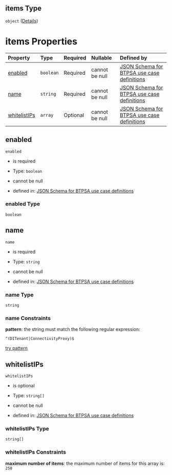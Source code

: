 ## items Type

`object` ([Details](btpsa-usecase-properties-services-items-allof-1-then-allof-42-then-allof-1-then-properties-parameters-properties-data-properties-extensionservices-items.md))

# items Properties

| Property                      | Type      | Required | Nullable       | Defined by                                                                                                                                                                                                                                                                                                                                                                                                        |
| :---------------------------- | :-------- | :------- | :------------- | :---------------------------------------------------------------------------------------------------------------------------------------------------------------------------------------------------------------------------------------------------------------------------------------------------------------------------------------------------------------------------------------------------------------- |
| [enabled](#enabled)           | `boolean` | Required | cannot be null | [JSON Schema for BTPSA use case definitions](btpsa-usecase-properties-services-items-allof-1-then-allof-42-then-allof-1-then-properties-parameters-properties-data-properties-extensionservices-items-properties-enabled.md "undefined#/properties/services/items/allOf/1/then/allOf/42/then/allOf/1/then/properties/parameters/properties/data/properties/extensionservices/items/properties/enabled")           |
| [name](#name)                 | `string`  | Required | cannot be null | [JSON Schema for BTPSA use case definitions](btpsa-usecase-properties-services-items-allof-1-then-allof-42-then-allof-1-then-properties-parameters-properties-data-properties-extensionservices-items-properties-name.md "undefined#/properties/services/items/allOf/1/then/allOf/42/then/allOf/1/then/properties/parameters/properties/data/properties/extensionservices/items/properties/name")                 |
| [whitelistIPs](#whitelistips) | `array`   | Optional | cannot be null | [JSON Schema for BTPSA use case definitions](btpsa-usecase-properties-services-items-allof-1-then-allof-42-then-allof-1-then-properties-parameters-properties-data-properties-extensionservices-items-properties-whitelistips.md "undefined#/properties/services/items/allOf/1/then/allOf/42/then/allOf/1/then/properties/parameters/properties/data/properties/extensionservices/items/properties/whitelistIPs") |

## enabled



`enabled`

*   is required

*   Type: `boolean`

*   cannot be null

*   defined in: [JSON Schema for BTPSA use case definitions](btpsa-usecase-properties-services-items-allof-1-then-allof-42-then-allof-1-then-properties-parameters-properties-data-properties-extensionservices-items-properties-enabled.md "undefined#/properties/services/items/allOf/1/then/allOf/42/then/allOf/1/then/properties/parameters/properties/data/properties/extensionservices/items/properties/enabled")

### enabled Type

`boolean`

## name



`name`

*   is required

*   Type: `string`

*   cannot be null

*   defined in: [JSON Schema for BTPSA use case definitions](btpsa-usecase-properties-services-items-allof-1-then-allof-42-then-allof-1-then-properties-parameters-properties-data-properties-extensionservices-items-properties-name.md "undefined#/properties/services/items/allOf/1/then/allOf/42/then/allOf/1/then/properties/parameters/properties/data/properties/extensionservices/items/properties/name")

### name Type

`string`

### name Constraints

**pattern**: the string must match the following regular expression:&#x20;

```regexp
^(DITenant|ConnectivityProxy)$
```

[try pattern](https://regexr.com/?expression=%5E\(DITenant%7CConnectivityProxy\)%24 "try regular expression with regexr.com")

## whitelistIPs



`whitelistIPs`

*   is optional

*   Type: `string[]`

*   cannot be null

*   defined in: [JSON Schema for BTPSA use case definitions](btpsa-usecase-properties-services-items-allof-1-then-allof-42-then-allof-1-then-properties-parameters-properties-data-properties-extensionservices-items-properties-whitelistips.md "undefined#/properties/services/items/allOf/1/then/allOf/42/then/allOf/1/then/properties/parameters/properties/data/properties/extensionservices/items/properties/whitelistIPs")

### whitelistIPs Type

`string[]`

### whitelistIPs Constraints

**maximum number of items**: the maximum number of items for this array is: `250`
